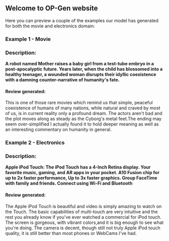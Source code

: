 ## Welcome to OP-Gen website

Here you can preview a couple of the examples our model has generated for both the movie and electronics domain:

### Example 1 - Movie

### Description: 
**A robot named Mother raises a baby girl from a test-tube embryo in a post-apocalyptic future. Years later, when the child has blossomed into a healthy teenager,  a wounded woman disrupts their idyllic coexistence with a damning counter-narrative of humanity's fate.**

#### Review generated:
This is one of those rare movies which remind us that simple, peaceful coexistence of humans of many nations, while natural and craved by most of us, is in current reality only a profound dream. The actors aren't bad and the plot moves along as steady as the Cyborg's metal feet.The ending may seem over-simplified I actually found it to hold deeper meaning as well as an interesting commentary on humanity in general.

### Example 2 - Electronics

### Description: 
**Apple iPod Touch: The iPod Touch has a 4-Inch Retina display. Your favorite music, gaming, and AR apps in your pocket. A10 Fusion chip for up to 2x faster performance, Up to 3x faster graphics. Group FaceTime with family and friends. Connect using Wi-Fi and Bluetooth**

#### Review generated:
The Apple iPod Touch is beautiful and video is simply amazing to watch on the Touch. The basic capabilities of multi-touch are very intuitive and the rest you already know if you've ever watched a commercial for iPod touch. The screen is gorgeous, with vibrant colors,and it is big enough to see what you're doing. The camera is decent, though still not truly Apple iPod touch quality, it is still better than most phones or WebCams I've had.



